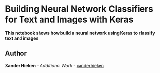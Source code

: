 # Building Neural Network Classifiers for Text and Images with Keras

**This notebook shows how build a neural network using Keras to classify text and images**

## Author

**Xander Hieken** - *Additional Work* - [xanderhieken](https://github.com/xanderhieken)
